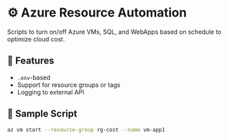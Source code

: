 # ⚙️ Azure Resource Automation

Scripts to turn on/off Azure VMs, SQL, and WebApps based on schedule to optimize cloud cost.

## 🧾 Features
- `.env`-based
- Support for resource groups or tags
- Logging to external API

## 🧪 Sample Script
```bash
az vm start --resource-group rg-cost --name vm-app1

